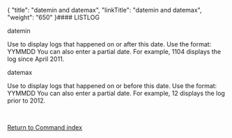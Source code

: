 {
    "title": "datemin and datemax",
    "linkTitle": "datemin and datemax",
    "weight": "650"
}#### LISTLOG

datemin

Use to display logs that happened on or after this date. Use the format: YYMMDD You can also enter a partial date. For example, 1104 displays the log since April 2011.

datemax

Use to display logs that happened on or before this date. Use the format: YYMMDD You can also enter a partial date. For example, 12 displays the log prior to 2012.

 

[Return to Command index](../)

